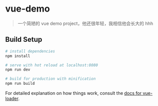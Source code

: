 # vue-demo

> 一个简陋的 vue demo project，他还很年轻，我相信他会长大的 hhh

## Build Setup

```bash
# install dependencies
npm install

# serve with hot reload at localhost:8080
npm run dev

# build for production with minification
npm run build
```

For detailed explanation on how things work, consult the [docs for vue-loader](http://vuejs.github.io/vue-loader).
